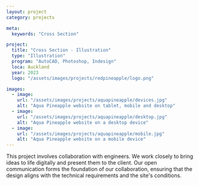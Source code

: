 ```yaml
---
layout: project
category: projects

meta:
  keywords: "Cross Section"

project:
  title: "Cross Section - Illustration"
  type: "Illustration"
  program: "AutoCAD, Photoshop, Indesign"
  loca: Auckland
  year: 2023
  logo: "/assets/images/projects/redpineapple/logo.png"

images:
  - image:
    url: "/assets/images/projects/aquapineapple/devices.jpg"
    alt: "Aqua Pineapple website on tablet, mobile and desktop"
  - image:
    url: "/assets/images/projects/aquapineapple/desktop.jpg"
    alt: "Aqua Pineapple website on a desktop device"
  - image:
    url: "/assets/images/projects/aquapineapple/mobile.jpg"
    alt: "Aqua Pineapple website on a mobile device"
---
```

<p>This project involves collaboration with engineers. We work closely to bring ideas to life digitally and present them to the client. Our open communication forms the foundation of our collaboration, ensuring that the design aligns with the technical requirements and the site's conditions.</p>